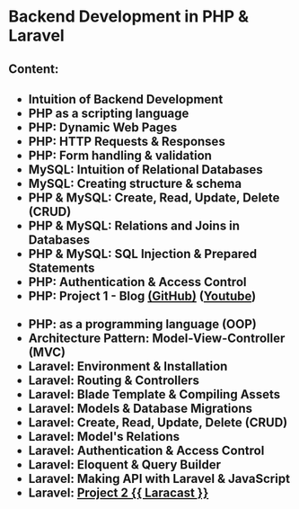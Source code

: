 <h1>Backend Development in PHP & Laravel</h1>

<h2>Content: <h2>
<ul>
<li>Intuition of Backend Development</li>
<li>PHP as a scripting language</li>
<li>PHP: Dynamic Web Pages</li>
<li>PHP: HTTP Requests & Responses</li>
<li>PHP: Form handling & validation</li>
<li>MySQL: Intuition of Relational Databases</li>
<li>MySQL: Creating structure & schema</li>
<li>PHP & MySQL: Create, Read, Update, Delete (CRUD)</li>
<li>PHP & MySQL: Relations and Joins in Databases</li>
<li>PHP & MySQL: SQL Injection & Prepared Statements</li>
<li>PHP: Authentication & Access Control</li>
<li>PHP: Project 1 - Blog <a href="https://github.com/zementalist/Blog-PHP">(GitHub)</a> (<a href='https://youtu.be/s-W5JlEwG4A'>Youtube</a>)</li>
<br>
<li>PHP: as a programming language (OOP)</li>
<li>Architecture Pattern: Model-View-Controller (MVC)</li>
<li>Laravel: Environment & Installation</li>
<li>Laravel: Routing & Controllers</li>
<li>Laravel: Blade Template & Compiling Assets</li>
<li>Laravel: Models & Database Migrations</li>
<li>Laravel: Create, Read, Update, Delete (CRUD)</li>
<li>Laravel: Model's Relations</li>
<li>Laravel: Authentication & Access Control</li>
<li>Laravel: Eloquent & Query Builder</li>
<li>Laravel: Making API with Laravel & JavaScript</li>
<li>Laravel: <a href="https://github.com/zementalist/Blog-Laravel">Project 2 {{ Laracast }}</a></li>
</ul>

